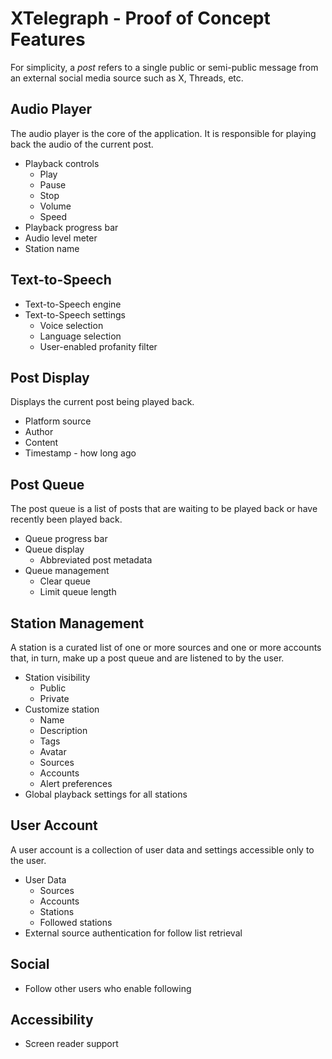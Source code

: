 # XTelegraph - Proof of Concept Features

For simplicity, a *post* refers to a single public or semi-public message from an external social media source such as X, Threads, etc.

## Audio Player

The audio player is the core of the application. It is responsible for playing back the audio of the current post.

- Playback controls
  - Play
  - Pause
  - Stop
  - Volume
  - Speed
- Playback progress bar
- Audio level meter
- Station name

## Text-to-Speech

- Text-to-Speech engine
- Text-to-Speech settings
  - Voice selection
  - Language selection
  - User-enabled profanity filter

## Post Display

Displays the current post being played back.

- Platform source
- Author
- Content
- Timestamp - how long ago

## Post Queue

The post queue is a list of posts that are waiting to be played back or have recently been played back.

- Queue progress bar
- Queue display
  - Abbreviated post metadata
- Queue management
  - Clear queue
  - Limit queue length

## Station Management

A station is a curated list of one or more sources and one or more accounts that, in turn, make up a post queue and are listened to by the user.

- Station visibility
  - Public
  - Private
- Customize station
  - Name
  - Description
  - Tags
  - Avatar
  - Sources
  - Accounts
  - Alert preferences
- Global playback settings for all stations

## User Account

A user account is a collection of user data and settings accessible only to the user.

- User Data
  - Sources
  - Accounts
  - Stations
  - Followed stations
- External source authentication for follow list retrieval

## Social

- Follow other users who enable following

## Accessibility

- Screen reader support
